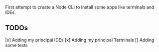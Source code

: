 First attempt to create a Node CLI to install some apps like terminals and IDEs.

## TODOs
[x] Adding my principal IDEs
[x] Adding my principal Terminals
[]  Adding some tests
